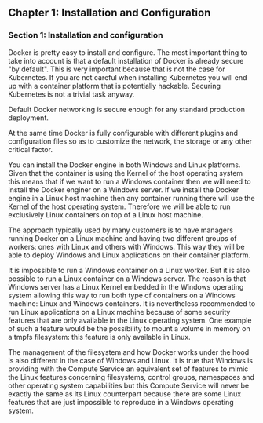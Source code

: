 ## Chapter 1: Installation and Configuration

### Section 1: Installation and configuration

Docker is pretty easy to install and configure.
The most important thing to take into account is that a default installation of Docker is already secure "by default".
This is very important because that is not the case for Kubernetes.
If you are not careful when installing Kubernetes you will end up with a container platform that is potentially hackable.
Securing Kubernetes is not a trivial task anyway.

Default Docker networking is secure enough for any standard production deployment.

At the same time Docker is fully configurable with different plugins and configuration files so as to customize the network, the storage or any other critical factor.

You can install the Docker engine in both Windows and Linux platforms.
Given that the container is using the Kernel of the host operating system this means that if we want to run a Windows container then we will need to install the Docker enginer on a Windows server.
If we install the Docker engine in a Linux host machine then any container running there will use the Kernel of the host operating system.
Therefore we will be able to run exclusively Linux containers on top of a Linux host machine.

The approach typically used by many customers is to have managers running Docker on a Linux machine and having two different groups of workers: ones with Linux and others with Windows.
This way they will be able to deploy Windows and Linux applications on their container platform.

It is impossible to run a Windows container on a Linux worker.
But it is also possible to run a Linux container on a Windows server.
The reason is that Windows server has a Linux Kernel embedded in the Windows operating system allowing this way to run both type of containers on a Windows machine: Linux and Windows containers.
It is nevertheless recommended to run Linux applications on a Linux machine because of some security features that are only available in the Linux operating system.
One example of such a feature would be the possibility to mount a volume in memory on a tmpfs filesystem: this feature is only available in Linux.

The management of the filesystem and how Docker works under the hood is also different in the case of Windows and Linux.
It is true that Windows is providing with the Compute Service an equivalent set of features to mimic the Linux features concerning filesystems, control groups, namespaces and other operating system capabilities but this Compute Service will never be exactly the same as its Linux counterpart because there are some Linux features that are just impossible to reproduce in a Windows operating system.
